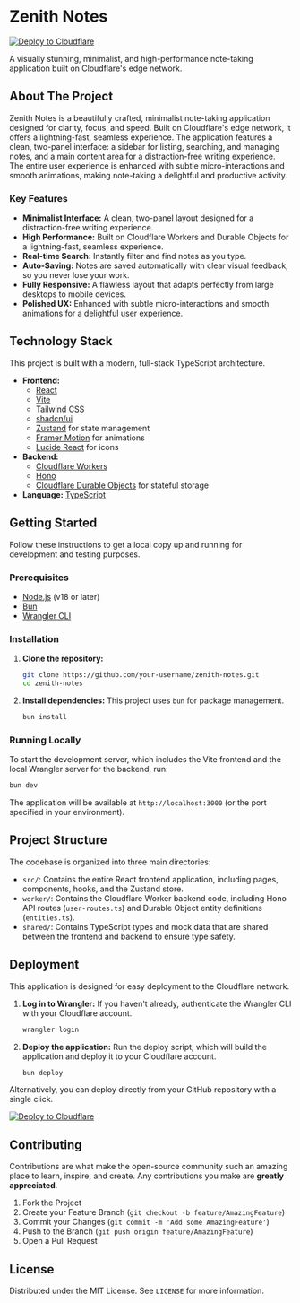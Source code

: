 # Zenith Notes

[![Deploy to Cloudflare](https://deploy.workers.cloudflare.com/button)](https://deploy.workers.cloudflare.com/?url=https://github.com/warhawk-47/Zenith-Note)

A visually stunning, minimalist, and high-performance note-taking application built on Cloudflare's edge network.

## About The Project

Zenith Notes is a beautifully crafted, minimalist note-taking application designed for clarity, focus, and speed. Built on Cloudflare's edge network, it offers a lightning-fast, seamless experience. The application features a clean, two-panel interface: a sidebar for listing, searching, and managing notes, and a main content area for a distraction-free writing experience. The entire user experience is enhanced with subtle micro-interactions and smooth animations, making note-taking a delightful and productive activity.

### Key Features

*   **Minimalist Interface:** A clean, two-panel layout designed for a distraction-free writing experience.
*   **High Performance:** Built on Cloudflare Workers and Durable Objects for a lightning-fast, seamless experience.
*   **Real-time Search:** Instantly filter and find notes as you type.
*   **Auto-Saving:** Notes are saved automatically with clear visual feedback, so you never lose your work.
*   **Fully Responsive:** A flawless layout that adapts perfectly from large desktops to mobile devices.
*   **Polished UX:** Enhanced with subtle micro-interactions and smooth animations for a delightful user experience.

## Technology Stack

This project is built with a modern, full-stack TypeScript architecture.

*   **Frontend:**
    *   [React](https://react.dev/)
    *   [Vite](https://vitejs.dev/)
    *   [Tailwind CSS](https://tailwindcss.com/)
    *   [shadcn/ui](https://ui.shadcn.com/)
    *   [Zustand](https://zustand-demo.pmnd.rs/) for state management
    *   [Framer Motion](https://www.framer.com/motion/) for animations
    *   [Lucide React](https://lucide.dev/) for icons
*   **Backend:**
    *   [Cloudflare Workers](https://workers.cloudflare.com/)
    *   [Hono](https://hono.dev/)
    *   [Cloudflare Durable Objects](https://developers.cloudflare.com/durable-objects/) for stateful storage
*   **Language:** [TypeScript](https://www.typescriptlang.org/)

## Getting Started

Follow these instructions to get a local copy up and running for development and testing purposes.

### Prerequisites

*   [Node.js](https://nodejs.org/) (v18 or later)
*   [Bun](https://bun.sh/)
*   [Wrangler CLI](https://developers.cloudflare.com/workers/wrangler/install-and-update/)

### Installation

1.  **Clone the repository:**
    ```sh
    git clone https://github.com/your-username/zenith-notes.git
    cd zenith-notes
    ```

2.  **Install dependencies:**
    This project uses `bun` for package management.
    ```sh
    bun install
    ```

### Running Locally

To start the development server, which includes the Vite frontend and the local Wrangler server for the backend, run:

```sh
bun dev
```

The application will be available at `http://localhost:3000` (or the port specified in your environment).

## Project Structure

The codebase is organized into three main directories:

*   `src/`: Contains the entire React frontend application, including pages, components, hooks, and the Zustand store.
*   `worker/`: Contains the Cloudflare Worker backend code, including Hono API routes (`user-routes.ts`) and Durable Object entity definitions (`entities.ts`).
*   `shared/`: Contains TypeScript types and mock data that are shared between the frontend and backend to ensure type safety.

## Deployment

This application is designed for easy deployment to the Cloudflare network.

1.  **Log in to Wrangler:**
    If you haven't already, authenticate the Wrangler CLI with your Cloudflare account.
    ```sh
    wrangler login
    ```

2.  **Deploy the application:**
    Run the deploy script, which will build the application and deploy it to your Cloudflare account.
    ```sh
    bun deploy
    ```

Alternatively, you can deploy directly from your GitHub repository with a single click.

[![Deploy to Cloudflare](https://deploy.workers.cloudflare.com/button)](https://deploy.workers.cloudflare.com/?url=https://github.com/warhawk-47/Zenith-Note)

## Contributing

Contributions are what make the open-source community such an amazing place to learn, inspire, and create. Any contributions you make are **greatly appreciated**.

1.  Fork the Project
2.  Create your Feature Branch (`git checkout -b feature/AmazingFeature`)
3.  Commit your Changes (`git commit -m 'Add some AmazingFeature'`)
4.  Push to the Branch (`git push origin feature/AmazingFeature`)
5.  Open a Pull Request

## License

Distributed under the MIT License. See `LICENSE` for more information.